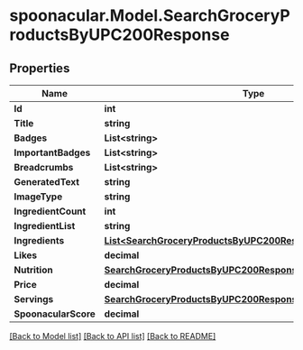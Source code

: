 # spoonacular.Model.SearchGroceryProductsByUPC200Response

## Properties

Name | Type | Description | Notes
------------ | ------------- | ------------- | -------------
**Id** | **int** |  | 
**Title** | **string** |  | 
**Badges** | **List&lt;string&gt;** |  | 
**ImportantBadges** | **List&lt;string&gt;** |  | 
**Breadcrumbs** | **List&lt;string&gt;** |  | 
**GeneratedText** | **string** |  | 
**ImageType** | **string** |  | 
**IngredientCount** | **int** |  | [optional] 
**IngredientList** | **string** |  | 
**Ingredients** | [**List&lt;SearchGroceryProductsByUPC200ResponseIngredientsInner&gt;**](SearchGroceryProductsByUPC200ResponseIngredientsInner.md) |  | 
**Likes** | **decimal** |  | 
**Nutrition** | [**SearchGroceryProductsByUPC200ResponseNutrition**](SearchGroceryProductsByUPC200ResponseNutrition.md) |  | 
**Price** | **decimal** |  | 
**Servings** | [**SearchGroceryProductsByUPC200ResponseServings**](SearchGroceryProductsByUPC200ResponseServings.md) |  | 
**SpoonacularScore** | **decimal** |  | 

[[Back to Model list]](../README.md#documentation-for-models) [[Back to API list]](../README.md#documentation-for-api-endpoints) [[Back to README]](../README.md)

